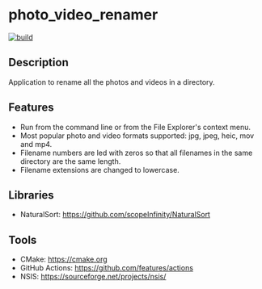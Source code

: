 # photo_video_renamer
[![build](https://github.com/antonioborondo/photo_video_renamer/actions/workflows/build.yml/badge.svg)](https://github.com/antonioborondo/photo_video_renamer/actions/workflows/build.yml)

## Description
Application to rename all the photos and videos in a directory.

## Features
- Run from the command line or from the File Explorer's context menu.
- Most popular photo and video formats supported: jpg, jpeg, heic, mov and mp4.
- Filename numbers are led with zeros so that all filenames in the same directory are the same length.
- Filename extensions are changed to lowercase.

## Libraries
- NaturalSort: https://github.com/scopeInfinity/NaturalSort

## Tools
- CMake: https://cmake.org
- GitHub Actions: https://github.com/features/actions
- NSIS: https://sourceforge.net/projects/nsis/
